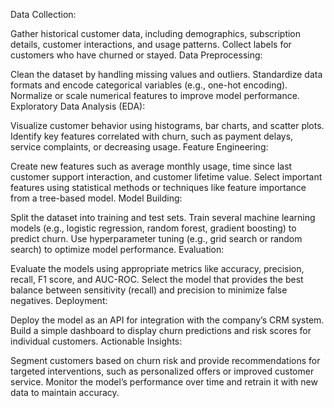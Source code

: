 Data Collection:

Gather historical customer data, including demographics, subscription details, customer interactions, and usage patterns.
Collect labels for customers who have churned or stayed.
Data Preprocessing:

Clean the dataset by handling missing values and outliers.
Standardize data formats and encode categorical variables (e.g., one-hot encoding).
Normalize or scale numerical features to improve model performance.
Exploratory Data Analysis (EDA):

Visualize customer behavior using histograms, bar charts, and scatter plots.
Identify key features correlated with churn, such as payment delays, service complaints, or decreasing usage.
Feature Engineering:

Create new features such as average monthly usage, time since last customer support interaction, and customer lifetime value.
Select important features using statistical methods or techniques like feature importance from a tree-based model.
Model Building:

Split the dataset into training and test sets.
Train several machine learning models (e.g., logistic regression, random forest, gradient boosting) to predict churn.
Use hyperparameter tuning (e.g., grid search or random search) to optimize model performance.
Evaluation:

Evaluate the models using appropriate metrics like accuracy, precision, recall, F1 score, and AUC-ROC.
Select the model that provides the best balance between sensitivity (recall) and precision to minimize false negatives.
Deployment:

Deploy the model as an API for integration with the company’s CRM system.
Build a simple dashboard to display churn predictions and risk scores for individual customers.
Actionable Insights:

Segment customers based on churn risk and provide recommendations for targeted interventions, such as personalized offers or improved customer service.
Monitor the model’s performance over time and retrain it with new data to maintain accuracy.
